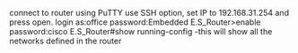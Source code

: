 connect to router using PuTTY
	use SSH option, set IP to 192.168.31.254 and press open.
	login as:office
	password:Embedded
	E.S_Router>enable
	password:cisco
	E.S_Router#show running-config
		-this will show all the networks defined in the router
